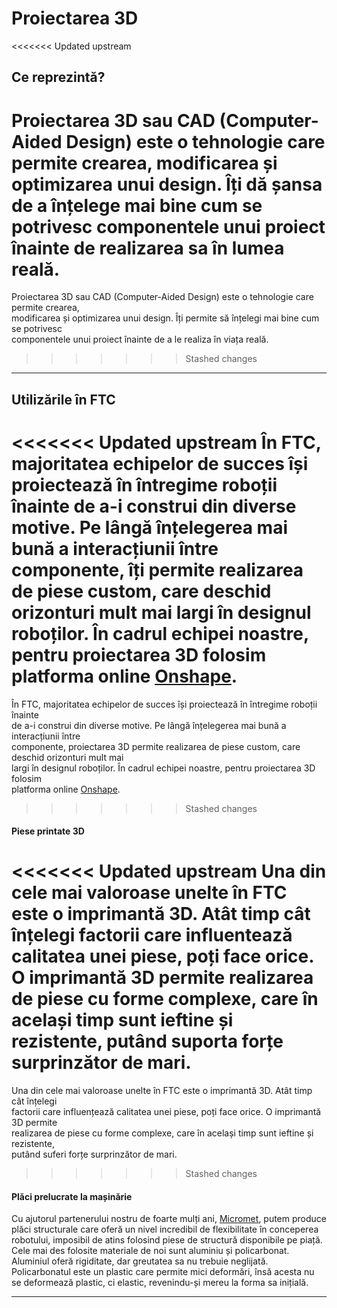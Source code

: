 # **Proiectarea 3D**

<<<<<<< Updated upstream
## **Ce reprezintă?**

Proiectarea 3D sau CAD (Computer-Aided Design) este o tehnologie care permite crearea,
modificarea și optimizarea unui design. Îți dă șansa de a înțelege mai bine cum se
potrivesc componentele unui proiect înainte de realizarea sa în lumea reală.
=======
Proiectarea 3D sau CAD (Computer-Aided Design) este o tehnologie care permite crearea,  
modificarea și optimizarea unui design. Îți permite să înțelegi mai bine cum se potrivesc  
componentele unui proiect înainte de a le realiza în viața reală.
>>>>>>> Stashed changes

<hr>

## **Utilizările în FTC**

<<<<<<< Updated upstream
În FTC, majoritatea echipelor de succes își proiectează în întregime roboții înainte
de a-i construi din diverse motive. Pe lângă înțelegerea mai bună a interacțiunii între
componente, îți permite realizarea de piese custom, care deschid orizonturi mult mai
largi în designul roboților. În cadrul echipei noastre, pentru proiectarea 3D folosim
platforma online <a href="https://www.onshape.com/en/" target="_blank">Onshape</a>.
=======
În FTC, majoritatea echipelor de succes își proiectează în întregime roboții înainte  
de a-i construi din diverse motive. Pe lângă înțelegerea mai bună a interacțiunii între  
componente, proiectarea 3D permite realizarea de piese custom, care deschid orizonturi mult mai  
largi în designul roboților. În cadrul echipei noastre, pentru proiectarea 3D folosim  
platforma online <a href="https://www.onshape.com/en/">Onshape</a>.
>>>>>>> Stashed changes

#### Piese printate 3D

<<<<<<< Updated upstream
Una din cele mai valoroase unelte în FTC este o imprimantă 3D. Atât timp cât înțelegi
factorii care influentează calitatea unei piese, poți face orice. O imprimantă 3D permite
realizarea de piese cu forme complexe, care în același timp sunt ieftine și rezistente,
putând suporta forțe surprinzător de mari.
=======
Una din cele mai valoroase unelte în FTC este o imprimantă 3D. Atât timp cât înțelegi  
factorii care influențează calitatea unei piese, poți face orice. O imprimantă 3D permite  
realizarea de piese cu forme complexe, care în același timp sunt ieftine și rezistente,  
putând suferi forțe surprinzător de mari.
>>>>>>> Stashed changes

#### Plăci prelucrate la mașinărie

Cu ajutorul partenerului nostru de foarte mulți ani, <a href="https://www.micromet.ro/" target="_blank">Micromet</a>, putem produce plăci
structurale care oferă un nivel incredibil de flexibilitate în conceperea robotului,
imposibil de atins folosind piese de structură disponibile pe piață. Cele mai des
folosite materiale de noi sunt aluminiu și policarbonat. Aluminiul oferă rigiditate, dar
greutatea sa nu trebuie neglijată. Policarbonatul este un plastic care permite mici
deformări, însă acesta nu se deformează plastic, ci elastic, revenindu-și mereu la forma
sa inițială.

<hr>
